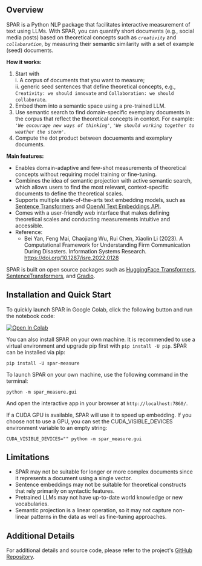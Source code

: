 
## Overview
SPAR is a Python NLP package that facilitates interactive measurement of text using LLMs. With SPAR, you can quantify short documents (e.g., social media posts) based on theoretical concepts such as *`creativity`* and *`collaboration`*, by measuring their semantic similarity with a set of example (seed) documents. 

**How it works:**
1. Start with   
   i. A corpus of documents that you want to measure;  
   ii. generic seed sentences that define theoretical concepts, e.g., `Creativity: we should innovate` and `Collaboration: we should collaborate`.   
2. Embed them into a semantic space using a pre-trained LLM.
3. Use semantic search to find domain-specific exemplary documents in the corpus that reflect the theoretical concepts in context. For example:  _`'We encourage new ways of thinking'`_, _`'We should working together to weather the storm'`_.
4. Compute the dot product between docuements and exemplary documents. 

**Main features:**

* Enables domain-adaptive and few-shot measurements of theoretical concepts without requiring model training or fine-tuning. 
* Combines the idea of semantic projection with active semantic search, which allows users to find the most relevant, context-specific documents to define the theoretical scales. 
* Supports multiple state-of-the-arts text embedding models, such as [Sentence Transformers](https://www.sbert.net/docs/pretrained_models.html) and [OpenAI Text Embeddings API](https://platform.openai.com/docs/guides/embeddings). 
* Comes with a user-friendly web interface that makes defining theoretical scales and conducting measurements intuitive and accessible. 
* Reference:
  * Bei Yan, Feng Mai, Chaojiang Wu, Rui Chen, Xiaolin Li (2023). A Computational Framework for Understanding Firm Communication During Disasters. Information Systems Research.
https://doi.org/10.1287/isre.2022.0128 

SPAR is built on open source packages such as [HuggingFace Transformers](https://huggingface.co/transformers/), [SentenceTransformers](https://github.com/UKPLab/sentence-transformers/), and [Gradio](https://gradio.app/). 


## Installation and Quick Start
To quickly launch SPAR in Google Colab, click the following button and run the notebook code:

[![Open In Colab](https://colab.research.google.com/assets/colab-badge.svg)](https://colab.research.google.com/github/maifeng/SPAR_measure/blob/master/resources/example_colab.ipynb)

You can also install SPAR on your own machine. It is recommended to use a virtual environment and upgrade pip first with `pip install -U pip`. SPAR can be installed via pip: 

    pip install -U spar-measure

To launch SPAR on your own machine, use the following command in the terminal:

    python -m spar_measure.gui

And open the interactive app in your browser at `http://localhost:7860/`.

If a CUDA GPU is available, SPAR will use it to speed up embedding. If you choose not to use a GPU, you can set the CUDA_VISIBLE_DEVICES environment variable to an empty string:

    CUDA_VISIBLE_DEVICES="" python -m spar_measure.gui


## Limitations
* SPAR may not be suitable for longer or more complex documents since it represents a document using a single vector.
* Sentence embeddings may not be suitable for theoretical constructs that rely primarily on syntactic features.
* Pretrained LLMs may not have up-to-date world knowledge or new vocabularies.
* Semantic projection is a linear operation, so it may not capture non-linear patterns in the data as well as fine-tuning approaches.


## Additional Details
For additional details and source code, please refer to the project's [GitHub Repository](https://github.com/maifeng/SPAR_measure).